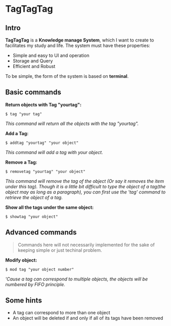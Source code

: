# TagTagTag 
## Intro <br>
**TagTagTag** is  a **Knowledge manage System**, which I want to create to facilitates my study and life. The system must have these properties: 
- Simple and easy to UI and operation 
- Storage and Query
- Efficient and Robust

To be simple, the form of the system is based on **terminal**. 

## Basic commands
**Return objects with Tag "yourtag":**
```
$ tag "your tag"
```
*This command will return all the objects with the tag "yourtag".*

**Add a Tag:**
```
$ addtag "yourtag" "your object"
```
 *This command will add a tag with your object.*

**Remove a Tag:**
```
$ removetag "yourtag" "your object"
```
*This command will remove the tag of the object (Or say it removes the item under this tag).*
*Though it is a little bit difficult to type the object of a tag(the object may as long as a paragraph), you can first use the 'tag' command to retrieve the object of a tag.*

**Show all the tags under the same object:**
```
$ showtag "your object"
```

## Advanced commands
> Commands here will not necessarily implemented for the sake of keeping simple or just techinal problem.

**Modify object:**
```
$ mod tag "your object number"
```
*'Cause a tag can correspond to multiple objects, the objects will be numbered by FIFO principle.*

## Some hints
- A tag can correspond to more than one object
- An object will be deleted if and only if all of its tags have been removed